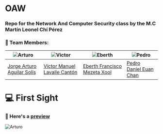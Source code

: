 # OAW
### Repo for the Network And Computer Security class by the M.C Martín Leonel Chí Pérez
### 👥 Team Members:

| ![Arturo](https://i.ibb.co/JChr4tN/Arturo.png) | ![Victor](https://i.ibb.co/hXWxtJW/Me.png)| ![Eberth](https://i.ibb.co/Xkv3fMR/Eberth.png)| ![Pedro](https://i.ibb.co/gjZ7MYy/pedro.png)|
| ----- | ---- | ----- | ----- |
| <a href="https://github.com/artrune"> Jorge Arturo Aguilar Solís </a>| <a href="https://github.com/VictorLavalle"> Víctor Manuel Lavalle Cantón</a> | <a href="https://github.com/EberthMezeta"> Eberth Francisco Mezeta Xool </a> | <a href="https://github.com/VictorLavalle"> Pedro Daniel Euan Chan</a> |


# 💻 First Sight

### 📌 Here's a <a href="https://the-webones.github.io/Network-And-Computer-Security/" target="_BLANK">preview</a>
![Arturo](https://i.ibb.co/ZM9kPbm/preview.jpg)
